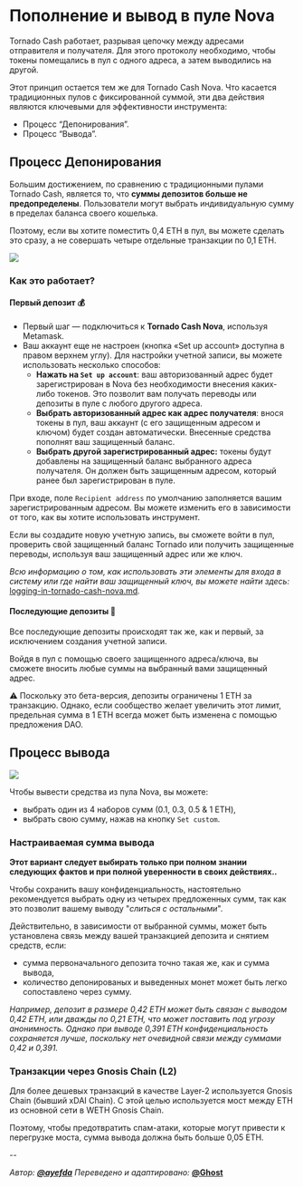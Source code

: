 # Пополнение и вывод в пуле Nova

Tornado Cash работает, разрывая цепочку между адресами отправителя и получателя. Для этого протоколу необходимо, чтобы токены помещались в пул с одного адреса, а затем выводились на другой.

Этот принцип остается тем же для Tornado Cash Nova. Что касается традиционных пулов с фиксированной суммой, эти два действия являются ключевыми для эффективности инструмента:

* Процесс “Депонирования”.
* Процесс “Вывода”.

## Процесс Депонирования <a href="#process-deponirovaniya" id="process-deponirovaniya"></a>

Большим достижением, по сравнению с традиционными пулами Tornado Cash, является то, что **суммы депозитов больше не предопределены**. Пользователи могут выбрать индивидуальную сумму в пределах баланса своего кошелька.

Поэтому, если вы хотите поместить 0,4 ETH в пул, вы можете сделать это сразу, а не совершать четыре отдельные транзакции по 0,1 ETH.

![](https://i.imgur.com/rqmzdgG.gif)

### Как это работает? <a href="#kak-eto-rabotaet" id="kak-eto-rabotaet"></a>

#### **Первый депозит 💰**

* Первый шаг — подключиться к **Tornado Cash Nova**, используя Metamask.
* Ваш аккаунт еще не настроен (кнопка «Set up account» доступна в правом верхнем углу). Для настройки учетной записи, вы можете использовать несколько способов:
  * **Нажать на `Set up account`**: ваш авторизованный адрес будет зарегистрирован в Nova без необходимости внесения каких-либо токенов. Это позволит вам получать переводы или депозиты в пуле с любого другого адреса.
  * **Выбрать авторизованный адрес как адрес получателя**: внося токены в пул, ваш аккаунт (с его защищенным адресом и ключом) будет создан автоматически. Внесенные средства пополнят ваш защищенный баланс.
  * **Выбрать другой зарегистрированный адрес:** токены будут добавлены на защищенный баланс выбранного адреса получателя. Он должен быть защищенным адресом, который ранее был зарегистрирован в пуле.

При входе, поле `Recipient address` по умолчанию заполняется вашим зарегистрированным адресом. Вы можете изменить его в зависимости от того, как вы хотите использовать инструмент.

Если вы создадите новую учетную запись, вы сможете войти в пул, проверить свой защищенный баланс Tornado или получить защищенные переводы, используя ваш защищенный адрес или же ключ.

_Всю информацию о том, как использовать эти элементы для входа в систему или где найти ваш защищенный ключ, вы можете найти здесь:_ [logging-in-tornado-cash-nova.md](logging-in-tornado-cash-nova.md "mention")_._

#### **Последующие депозиты 💸**

Все последующие депозиты происходят так же, как и первый, за исключением создания учетной записи.

Войдя в пул с помощью своего защищенного адреса/ключа, вы сможете вносить любые суммы на выбранный вами защищенный адрес.

⚠️ Поскольку это бета-версия, депозиты ограничены 1 ETH за транзакцию. Однако, если сообщество желает увеличить этот лимит, предельная сумма в 1 ETH всегда может быть изменена с помощью предложения DAO.


## Процесс вывода <a href="#process-vivoda" id="process-vivoda"></a>

![](https://i.imgur.com/qn9eJXS.gif)

Чтобы вывести средства из пула Nova, вы можете:

* выбрать один из 4 наборов сумм (0.1, 0.3, 0.5 & 1 ETH),
* выбрать свою сумму, нажав на кнопку `Set custom`.

### Настраиваемая сумма вывода <a href="#nastraivaiema-summa" id="nastraivaiema-summa"></a>

**Этот вариант следует выбирать только при полном знании следующих фактов и при полной уверенности в своих действиях..**

Чтобы сохранить вашу конфиденциальность, настоятельно рекомендуется выбрать одну из четырех предложенных сумм, так как это позволит вашему выводу "_слиться с остальными_".

Действительно, в зависимости от выбранной суммы, может быть установлена связь между вашей транзакцией депозита и снятием средств, если:

* сумма первоначального депозита точно такая же, как и сумма вывода,
* количество депонированых и выведенных монет может быть легко сопоставлено через сумму.

_Например, депозит в размере 0,42 ETH может быть связан с выводом 0,42 ETH, или дважды по 0,21 ETH, что может поставить под угрозу анонимность. Однако при выводе 0,391 ETH конфиденциальность сохраняется лучше, поскольку нет очевидной связи между суммами 0,42 и 0,391._

### Транзакции через Gnosis Chain (L2) <a href="#transctions-cherez-gnosis-chain-l2" id="transctions-cherez-gnosis-chain-l2"></a>

Для более дешевых транзакций в качестве Layer-2 используется Gnosis Chain (бывший xDAI Chain). С этой целью используется мост между ETH из основной сети в WETH Gnosis Chain.

Поэтому, чтобы предотвратить спам-атаки, которые могут привести к перегрузке моста, сумма вывода должна быть больше 0,05 ETH.

--

_Автор:_ [_**@ayefda**_](https://torn.community/u/ayefda)
_Переведено и адаптировано:_ [**@Ghost**](https://torn.community/u/ghost)
